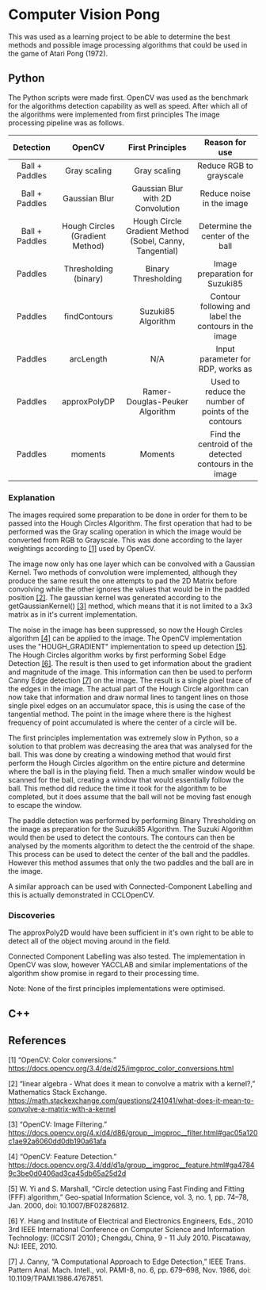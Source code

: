 # Computer Vision Pong

This was used as a learning project to be able to determine the best methods and possible image processing algorithms that could be used in the game of Atari Pong (1972).

## Python
The Python scripts were made first. OpenCV was used as the benchmark for the algorithms detection capability as well as speed. After which all of the algorithms were implemented from first principles The image processing pipeline was as follows. 

| Detection | OpenCV    | First Principles  |   Reason for use |     
| :----:       |    :----:    |    :----:   |   :----: |
| Ball + Paddles | Gray scaling | Gray scaling | Reduce RGB to grayscale |
| Ball + Paddles | Gaussian Blur | Gaussian Blur with 2D Convolution | Reduce noise in the image |
| Ball + Paddles | Hough Circles (Gradient Method) | Hough Circle Gradient Method (Sobel, Canny, Tangential) | Determine the center of the ball |
| Paddles | Thresholding (binary) | Binary Thresholding |  Image preparation for Suzuki85 |
| Paddles | findContours | Suzuki85 Algorithm  | Contour following and label the contours in the image |
| Paddles | arcLength | N/A | Input parameter for RDP, works as  |
| Paddles | approxPolyDP | Ramer-Douglas-Peuker Algorithm | Used to reduce the number of points of the contours |
| Paddles | moments | Moments | Find the centroid of the detected contours in the image

### Explanation
The images required some preparation to be done in order for them to be passed into the Hough Circles Algorithm. The first operation that had to be performed was the Gray scaling operation in which the image would be converted from RGB to Grayscale. This was done according to the layer weightings according to [[1]](#1) used by OpenCV. 
<!-- Add grayscale image -->

The image now only has one layer which can be convolved with a Gaussian Kernel. Two methods of convolution were implemented, although they produce the same result the one attempts to pad the 2D Matrix before convolving while the other ignores the values that would be in the padded position [[2]](#2). The gaussian kernel was generated according to the getGaussianKernel() [[3]](#3) method, which means that it is not limited to a 3x3 matrix as in it's current implementation. 
<!-- Add gaussian blur image -->

The noise in the image has been suppressed, so now the Hough Circles algorithm [[4]](#4) can be applied to the image. The OpenCV implementation uses the "HOUGH_GRADIENT" implementation to speed up detection [[5]](#5). The Hough Circles algorithm works by first performing Sobel Edge Detection [[6]](#6). The result is then used to get information about the gradient and magnitude of the image. This information can then be used to perform Canny Edge detection [[7]](#7) on the image. The result is a single pixel trace of the edges in the image. The actual part of the Hough Circle algorithm can now take that information and draw normal lines to tangent lines on those single pixel edges on an accumulator space, this is using the case of the tangential method. The point in the image where there is the highest frequency of point accumulated is where the center of a circle will be. 
<!-- Add the accumulator -->

The first principles implementation was extremely slow in Python, so a solution to that problem was decreasing the area that was analysed for the ball. This was done by creating a windowing method that would first perform the Hough Circles algorithm on the entire picture and determine where the ball is in the playing field. Then a much smaller window would be scanned for the ball, creating a window that would essentially follow the ball. This method did reduce the time it took for the algorithm to be completed, but it does assume that the ball will not be moving fast enough to escape the window.
<!-- Add images of the window -->

The paddle detection was performed by performing Binary Thresholding on the image as preparation for the Suzuki85 Algorithm. The Suzuki Algorithm would then be used to detect the contours. The contours can then be analysed by the moments algorithm to detect the the centroid of the shape. This process can be used to detect the center of the ball and the paddles. However this method assumes that only the two paddles and the ball are in the image.

A similar approach can be used with Connected-Component Labelling and this is actually demonstrated in CCLOpenCV.




### Discoveries

The approxPoly2D would have been sufficient in it's own right to be able to detect all of the object moving around in the field.

Connected Component Labelling was also tested. The implementation in OpenCV was slow, however YACCLAB and similar implementations of the algorithm show promise in regard to their processing time. 



Note: None of the first principles implementations were optimised.


## C++




## References 

<a id="1">[1]</a> 
“OpenCV: Color conversions.” https://docs.opencv.org/3.4/de/d25/imgproc_color_conversions.html

<a id="2">[2]</a>
“linear algebra - What does it mean to convolve a matrix with a kernel?,” Mathematics Stack Exchange. https://math.stackexchange.com/questions/241041/what-does-it-mean-to-convolve-a-matrix-with-a-kernel

<a id="3">[3]</a>
“OpenCV: Image Filtering.” https://docs.opencv.org/4.x/d4/d86/group__imgproc__filter.html#gac05a120c1ae92a6060dd0db190a61afa 

<a id="4">[4]</a>
“OpenCV: Feature Detection.” https://docs.opencv.org/3.4/dd/d1a/group__imgproc__feature.html#ga47849c3be0d0406ad3ca45db65a25d2d 

<a id="5">[5]</a>
W. Yi and S. Marshall, “Circle detection using Fast Finding and Fitting (FFF) algorithm,” Geo-spatial Information Science, vol. 3, no. 1, pp. 74–78, Jan. 2000, doi: 10.1007/BF02826812.

<a id="6">[6]</a>
Y. Hang and Institute of Electrical and Electronics Engineers, Eds., 2010 3rd IEEE International Conference on Computer Science and Information Technology: (ICCSIT 2010) ; Chengdu, China, 9 - 11 July 2010. Piscataway, NJ: IEEE, 2010.

<a id="7">[7]</a>
J. Canny, “A Computational Approach to Edge Detection,” IEEE Trans. Pattern Anal. Mach. Intell., vol. PAMI-8, no. 6, pp. 679–698, Nov. 1986, doi: 10.1109/TPAMI.1986.4767851.
